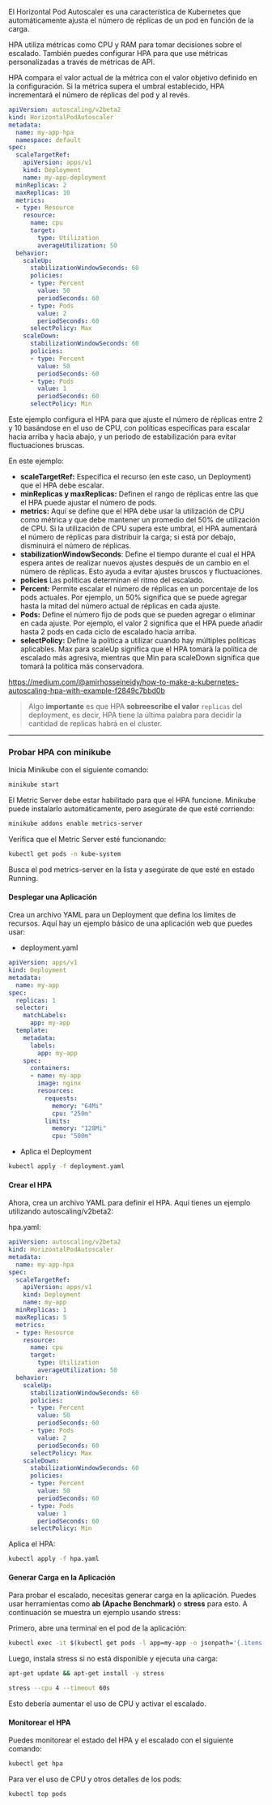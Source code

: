 El Horizontal Pod Autoscaler es una característica de Kubernetes que automáticamente ajusta el número de réplicas de un pod en función de la carga. 

HPA utiliza métricas como CPU y RAM para tomar decisiones sobre el escalado. También puedes configurar HPA para que use métricas personalizadas a través de métricas de API.

HPA compara el valor actual de la métrica con el valor objetivo definido en la configuración. Si la métrica supera el umbral establecido, HPA incrementará el número de réplicas del pod y al revés.

```yaml
apiVersion: autoscaling/v2beta2
kind: HorizontalPodAutoscaler
metadata:
  name: my-app-hpa
  namespace: default
spec:
  scaleTargetRef:
    apiVersion: apps/v1
    kind: Deployment
    name: my-app-deployment
  minReplicas: 2
  maxReplicas: 10
  metrics:
  - type: Resource
    resource:
      name: cpu
      target:
        type: Utilization
        averageUtilization: 50
  behavior:
    scaleUp:
      stabilizationWindowSeconds: 60
      policies:
      - type: Percent
        value: 50
        periodSeconds: 60
      - type: Pods
        value: 2
        periodSeconds: 60
      selectPolicy: Max
    scaleDown:
      stabilizationWindowSeconds: 60
      policies:
      - type: Percent
        value: 50
        periodSeconds: 60
      - type: Pods
        value: 1
        periodSeconds: 60
      selectPolicy: Min
```

Este ejemplo configura el HPA para que ajuste el número de réplicas entre 2 y 10 basándose en el uso de CPU, con políticas específicas para escalar hacia arriba y hacia abajo, y un periodo de estabilización para evitar fluctuaciones bruscas.

En este ejemplo:

- **scaleTargetRef:** Especifica el recurso (en este caso, un Deployment) que el HPA debe escalar.
- **minReplicas y maxReplicas:** Definen el rango de réplicas entre las que el HPA puede ajustar el número de pods.
- **metrics:** Aquí se define que el HPA debe usar la utilización de CPU como métrica y que debe mantener un promedio del 50% de utilización de CPU. Si la utilización de CPU supera este umbral, el HPA aumentará el número de réplicas para distribuir la carga; si está por debajo, disminuirá el número de réplicas.
- **stabilizationWindowSeconds**: Define el tiempo durante el cual el HPA espera antes de realizar nuevos ajustes después de un cambio en el número de réplicas. Esto ayuda a evitar ajustes bruscos y fluctuaciones.
- **policies** Las políticas determinan el ritmo del escalado.
- **Percent:** Permite escalar el número de réplicas en un porcentaje de los pods actuales. Por ejemplo, un 50% significa que se puede agregar hasta la mitad del número actual de réplicas en cada ajuste.
- **Pods:** Define el número fijo de pods que se pueden agregar o eliminar en cada ajuste. Por ejemplo, el valor 2 significa que el HPA puede añadir hasta 2 pods en cada ciclo de escalado hacia arriba.
- **selectPolicy:** Define la política a utilizar cuando hay múltiples políticas aplicables. Max para scaleUp significa que el HPA tomará la política de escalado más agresiva, mientras que Min para scaleDown significa que tomará la política más conservadora.

https://medium.com/@amirhosseineidy/how-to-make-a-kubernetes-autoscaling-hpa-with-example-f2849c7bbd0b


> Algo **importante** es que HPA **sobreescribe el valor** `replicas` del deployment, es decir, HPA tiene la última palabra para decidir la cantidad de replicas habrá en el cluster.

--- 

### Probar HPA con minikube


Inicia Minikube con el siguiente comando:

```sh
minikube start
```

El Metric Server debe estar habilitado para que el HPA funcione. Minikube puede instalarlo automáticamente, pero asegúrate de que esté corriendo:

```sh
minikube addons enable metrics-server
```

Verifica que el Metric Server esté funcionando:

```sh
kubectl get pods -n kube-system
```

Busca el pod metrics-server en la lista y asegúrate de que esté en estado Running.

#### Desplegar una Aplicación

Crea un archivo YAML para un Deployment que defina los límites de recursos. Aquí hay un ejemplo básico de una aplicación web que puedes usar:

- deployment.yaml
```yaml
apiVersion: apps/v1
kind: Deployment
metadata:
  name: my-app
spec:
  replicas: 1
  selector:
    matchLabels:
      app: my-app
  template:
    metadata:
      labels:
        app: my-app
    spec:
      containers:
      - name: my-app
        image: nginx
        resources:
          requests:
            memory: "64Mi"
            cpu: "250m"
          limits:
            memory: "128Mi"
            cpu: "500m"
```

- Aplica el Deployment
```sh
kubectl apply -f deployment.yaml
```

#### Crear el HPA

Ahora, crea un archivo YAML para definir el HPA. Aquí tienes un ejemplo utilizando autoscaling/v2beta2:

hpa.yaml:

```yaml
apiVersion: autoscaling/v2beta2
kind: HorizontalPodAutoscaler
metadata:
  name: my-app-hpa
spec:
  scaleTargetRef:
    apiVersion: apps/v1
    kind: Deployment
    name: my-app
  minReplicas: 1
  maxReplicas: 5
  metrics:
  - type: Resource
    resource:
      name: cpu
      target:
        type: Utilization
        averageUtilization: 50
  behavior:
    scaleUp:
      stabilizationWindowSeconds: 60
      policies:
      - type: Percent
        value: 50
        periodSeconds: 60
      - type: Pods
        value: 2
        periodSeconds: 60
      selectPolicy: Max
    scaleDown:
      stabilizationWindowSeconds: 60
      policies:
      - type: Percent
        value: 50
        periodSeconds: 60
      - type: Pods
        value: 1
        periodSeconds: 60
      selectPolicy: Min
```

Aplica el HPA:

```sh
kubectl apply -f hpa.yaml
```

#### Generar Carga en la Aplicación

Para probar el escalado, necesitas generar carga en la aplicación. Puedes usar herramientas como **ab (Apache Benchmark)** o **stress** para esto. A continuación se muestra un ejemplo usando stress:

Primero, abre una terminal en el pod de la aplicación:

```sh
kubectl exec -it $(kubectl get pods -l app=my-app -o jsonpath='{.items[0].metadata.name}') -- /bin/bash
```
Luego, instala stress si no está disponible y ejecuta una carga:

```sh
apt-get update && apt-get install -y stress
```
```sh
stress --cpu 4 --timeout 60s
```

Esto debería aumentar el uso de CPU y activar el escalado.

#### Monitorear el HPA

Puedes monitorear el estado del HPA y el escalado con el siguiente comando:

```sh
kubectl get hpa
```
Para ver el uso de CPU y otros detalles de los pods:

```sh
kubectl top pods
```